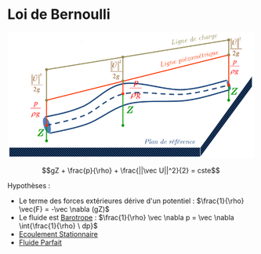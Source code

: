 # Loi de Bernoulli

![](attachments/Pasted%20image%2020230520172257.png)

$$gZ + \frac{p}{\rho} + \frac{||\vec U||^2}{2} = cste$$

Hypothèses  :

- Le terme des forces extérieures dérive d'un potentiel : $\frac{1}{\rho} \vec{F} = -\vec \nabla (gZ)$
- Le fluide est [Barotrope](../Notion/Fluide%20Barotrope.md) : $\frac{1}{\rho} \vec  \nabla p = \vec \nabla \int{\frac{1}{\rho} \ dp}$
- [Ecoulement Stationnaire](Ecoulement%20Stationnaire.md)
- [Fluide Parfait](Fluide%20Parfait.md)